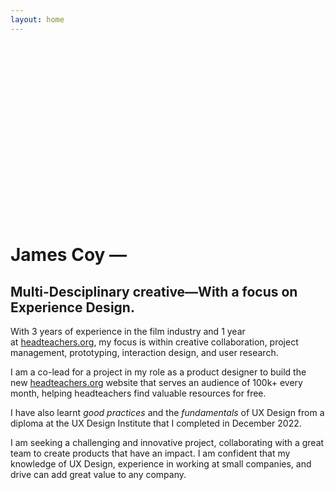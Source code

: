 ```yaml
---
layout: home
---
```

<?xml version="1.0" encoding="utf-8"?>
<!-- Generator: Adobe Adobe Illustrator 24.2.0, SVG Export Plug-In . SVG Version: 6.00 Build 0)  -->
<svg version="1.1" id="Layer_1" xmlns="http://www.w3.org/2000/svg" xmlns:xlink="http://www.w3.org/1999/xlink" x="0px" y="0px"
	 width="1920px" height="1080px" viewBox="0 0 1920 1080" style="enable-background:new 0 0 1920 1080;" xml:space="preserve">
<style type="text/css">
	.signature{fill:none;stroke:#0D0B0B;stroke-width:18;stroke-miterlimit:10;}
</style>
<path class="signature" d="M155.82,399.98c69.14-10.98,228.58-168.78,236.12-216.23c7.54-47.45,93.06,896.02-166.72,822.13
	S90.17,662.59,243.32,543.38c523.69-407.65,166.44-190.77,242.57-71.71c46.18,72.23,71.99-72.51,78.23-142.44
	c6.24-69.93-0.69,167.64,37.91,141.16c38.6-26.47,52.95-113.85,62.06-140.27c9.11-26.41-29.82,169.34-2.51,90.16
	c27.31-79.18,46.1-111.75,65.32-119.27s27.6,35.77,31.68,106.25c1.79,30.97,19.97-77.64,48.45-98.07
	c28.48-20.43,4.44,119.44,51.74,134.46c71.52,22.71,179.39-161.54,105.98-148.84c-85.97,14.88-73.11,182.1-7.71,160.45
	c94.94-31.42,180.29-130.43,171.96-176.65s-103.01,38.97-30.27,87.64s47.45,89.27,3.51,100.3c-43.95,11.03-98.47-22.58-6.57-39.25
	C1296.44,390.9,1601.58,0.73,1439.21,80.8c-238.62,117.67-280.33,407.3-106.61,407.3c317.22,0,299.38-258.26,163.05-205.61
	c-97.98,37.84-146.35,200.7-15.24,183.19c137.56-18.36,100.02-171.2,195.78-203.07c113.54-37.78-95.73,244.26,38.48,180.19
	C1825.6,389.85,1845,325.08,1845,273.34s-48.98,8.98-19.52,152.51c29.47,143.53-56.7,312.16-288.81,386.95
	s-232.72-118.6-76.23-196.92s314.74-61.08,104.14-4.15"/>
</svg>

# James Coy &mdash;
## Multi-Desciplinary creative&mdash;With a focus on Experience Design.
With 3 years of experience in the film industry and 1 year at [headteachers.org](http://headteachers.org/), my focus is within creative collaboration, project management, prototyping, interaction design, and user research.

I am a co-lead for a project in my role as a product designer to build the new [headteachers.org](http://headteachers.org/) website that serves an audience of 100k+ every month, helping headteachers find valuable resources for free.

I have also learnt *good practices* and the *fundamentals* of UX Design from a diploma at the UX Design Institute that I completed in December 2022.

I am seeking a challenging and innovative project, collaborating with a great team to create products that have an impact. I am confident that my knowledge of UX Design, experience in working at small companies, and drive can add great value to any company.